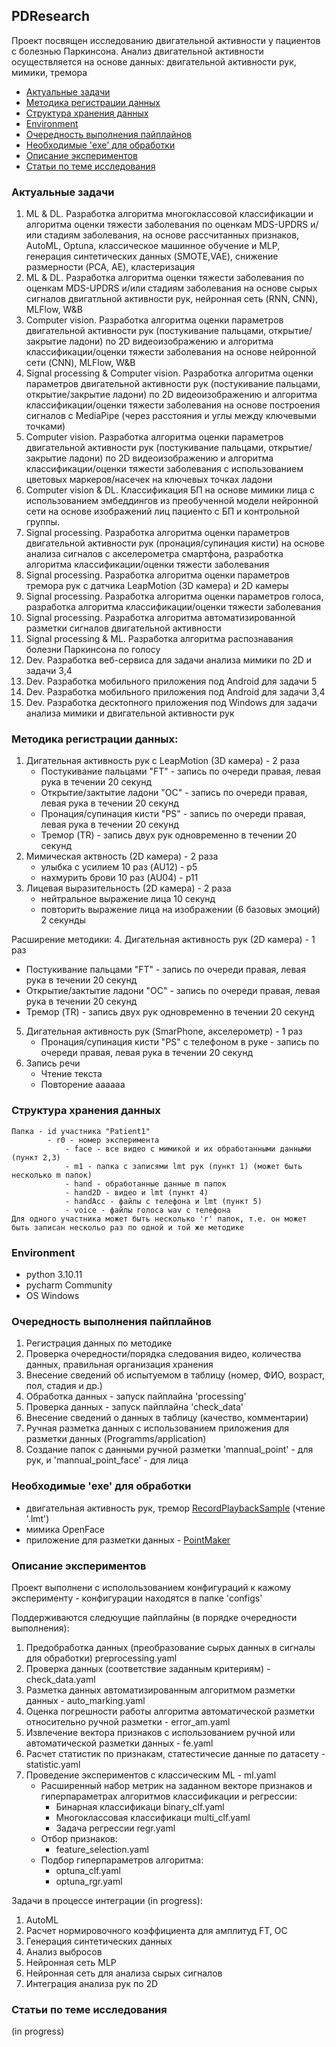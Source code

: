 ## PDResearch
Проект посвящен исследованию двигательной активности у пациентов с болезнью Паркинсона.
Анализ двигательной активности осуществляется на основе данных: двигательной активности рук, мимики, тремора

- [Актуальные задачи](#актуальные-задачи)
- [Методика регистрации данных](#методика-регистрации-данных)
- [Структура хранения данных](#структура-хранения-данных)
- [Environment](#Environment)
- [Очередность выполнения пайплайнов](#очередность-выполнения-пайплайнов)
- [Необходимые 'exe' для обработки](#необходимые-exe-для-обработки)
- [Описание экспериментов](#описание-экспериментов)
- [Статьи по теме исследования](#статьи-по-теме-исследования-)

### Актуальные задачи
1. ML & DL. Разработка алгоритма многоклассовой классификации и алгоритма оценки тяжести заболевания по оценкам MDS-UPDRS и/или стадиям заболевания, на основе рассчитанных признаков, AutoML, Optuna, классическое машинное обучение и MLP, генерация синтетических данных (SMOTE,VAE), снижение размерности (PCA, AE), кластеризация
2. ML & DL. Разработка алгоритма оценки тяжести заболевания по оценкам MDS-UPDRS и/или стадиям заболевания на основе сырых сигналов двигатльной активности рук, нейронная сеть (RNN, CNN), MLFlow, W&B
3. Computer vision. Разработка алгоритма оценки параметров двигательной активности рук (постукивание пальцами, открытие/закрытие ладони) по 2D видеоизображению и алгоритма классификации/оценки тяжести заболевания на основе нейронной сети (CNN), MLFlow, W&B
4. Signal processing & Computer vision. Разработка алгоритма оценки параметров двигательной активности рук (постукивание пальцами, открытие/закрытие ладони) по 2D видеоизображению и алгоритма классификации/оценки тяжести заболевания на основе построения сигналов с MediaPipe (через расстояния и углы между ключевыми точками)
5. Computer vision. Разработка алгоритма оценки параметров двигательной активности рук (постукивание пальцами, открытие/закрытие ладони) по 2D видеоизображению и алгоритма классификации/оценки тяжести заболевания с использованием цветовых маркеров/насечек на ключевых точках ладони
6. Computer vision & DL. Классификация БП на основе мимики лица с использованием эмбеддингов из преобученной модели нейронной сети на основе изображений лиц пациенто с БП и контрольной группы.
7. Signal processing. Разработка алгоритма оценки параметров двигательной активности рук (пронация/супинация кисти) на основе анализа сигналов с акселерометра смартфона, разработка алгоритма классификации/оценки тяжести заболевания 
8. Signal processing. Разработка алгоритма оценки параметров тремора рук с датчика LeapMotion (3D камера) и 2D камеры 
9. Signal processing. Разработка алгоритма оценки параметров голоса, разработка алгоритма классификации/оценки тяжести заболевания 
10. Signal processing. Разработка алгоритма автоматизированной разметки сигналов двигательной активности
11. Signal processing & ML. Разработка алгоритма распознавания болезни Паркинсона по голосу
12. Dev. Разработка веб-сервиса для задачи анализа мимики по 2D и задачи 3,4
13. Dev. Разработка мобильного приложения под Android для задачи 5
14. Dev. Разработка мобильного приложения под Android для задачи 3,4
15. Dev. Разработка десктопного приложения под Windows для задачи анализа мимики и двигательной активности рук



### Методика регистрации данных:
1. Дигательная активность рук с LeapMotion (3D камера) - 2 раза
   - Постукивание пальцами "FT" - запись по очереди правая, левая рука в течении 20 секунд
   - Открытие/зактытие ладони "OC" - запись по очереди правая, левая рука в течении 20 секунд
   - Пронация/супинация кисти "PS" - запись по очереди правая, левая рука в течении 20 секунд
   - Тремор (TR) - запись двух рук одновременно в течении 20 секунд
2. Мимическая актвность (2D камера) - 2 раза
    - улыбка с усилием 10 раз (AU12) - p5
    - нахмурить брови 10 раз (AU04) - p11
3. Лицевая выразительность (2D камера) - 2 раза
    - нейтральное выражение лица 10 секунд
    - повторить выражение лица на изображении (6 базовых эмоций) 2 секунды

Расширение методики:
4. Дигательная активность рук (2D камера) - 1 раз
   - Постукивание пальцами "FT" - запись по очереди правая, левая рука в течении 20 секунд
   - Открытие/зактытие ладони "OC" - запись по очереди правая, левая рука в течении 20 секунд
   - Тремор (TR) - запись двух рук одновременно в течении 20 секунд
5. Дигательная активность рук (SmarPhone, акселерометр) - 1 раз
   - Пронация/супинация кисти "PS" с телефоном в руке - запись по очереди правая, левая рука в течении 20 секунд
6. Запись речи
    - Чтение текста
    - Повторение аааааа

### Структура хранения данных
    
    Папка - id участника "Patient1"
            - r0 - номер эксперимента
                - face - все видео с мимикой и их обработанными данными (пункт 2,3)
                - m1 - папка с записями lmt рук (пункт 1) (может быть несколько m папок)
                - hand - обработанные данные m папок
                - hand2D - видео и lmt (пункт 4)
                - handAcc - файлы с телефона и lmt (пункт 5)
                - voice - файлы голоса wav с телефона
    Для одного участника может быть несколько 'r' папок, т.е. он может быть записан нескольо раз по одной и той же методике

### Environment
- python 3.10.11
- pycharm Community
- OS Windows

### Очередность выполнения пайплайнов
1. Регистрация данных по методике
2. Проверка очередности/порядка следования видео, количества данных, правильная организация хранения
3. Внесение сведений об испытуемом в таблицу (номер, ФИО, возраст, пол, стадия и др.)
5. Обработка данных - запуск пайплайна 'processing'
6. Проверка данных  - запуск пайплайна 'check_data'
7. Внесение сведений о данных в таблицу (качество, комментарии)
6. Ручная разметка данных с использованием приложения для разметки данных (Programms/application)
7. Создание папок с данными ручной разметки 'mannual_point' - для рук, и 'mannual_point_face' - для лица


### Необходимые 'exe' для обработки

- двигательная активность рук, тремор [RecordPlaybackSample](https://github.com/AnastasiaMoshkova/LeapMotionPlayback) (чтение '.lmt')
- мимика OpenFace 
- приложение для разметки данных - [PointMaker](https://github.com/AnastasiaMoshkova/PointMarker/tree/master)

### Описание экспериментов

Проект выполнени с исполользованием конфигураций к кажому эксперименту - конфигурации находятся в папке 'configs'

Поддерживаются следюущие пайплайны (в порядке очередности выполнения):

  1. Предобработка данных (преобразование сырых данных в сигналы для обработки) preprocessing.yaml
  2. Проверка данных (соответствие заданным критериям) - check_data.yaml
  3. Разметка данных автоматизированным алгоритмом разметки данных - auto_marking.yaml
  4. Оценка погрешности работы алгоритма автоматической разметки относительно ручной разметки - error_am.yaml
  5. Извлечение вектора признаков c использованием ручной или автоматической разметки данных  - fe.yaml
  6. Расчет статистик по признакам, статестичесие данные по датасету - statistic.yaml
  7. Проведение экспериментов с классическим ML - ml.yaml
      * Расширенный набор метрик на заданном векторе признаков и гиперпараметрах алгоритмов классификации и регрессии:
          - Бинарная классификаци binary_clf.yaml
          - Многоклассовая классификаци multi_clf.yaml
          - Задача регрессии regr.yaml
      * Отбор признаков:
          - feature_selection.yaml
      * Подбор гиперпараметров алгоритма:
          - optuna_clf.yaml
          - optuna_rgr.yaml

Задачи в процессе интеграции (in progress):
1. AutoML
2. Расчет нормировочного коэффициента для амплитуд FT, OC
3. Генерация синтетических данных
4. Анализ выбросов
5. Нейронная сеть MLP
6. Нейронная сеть для анализа сырых сигналов
7. Интеграция анализа рук по 2D

### Статьи по теме исследования 

   (in progress)


